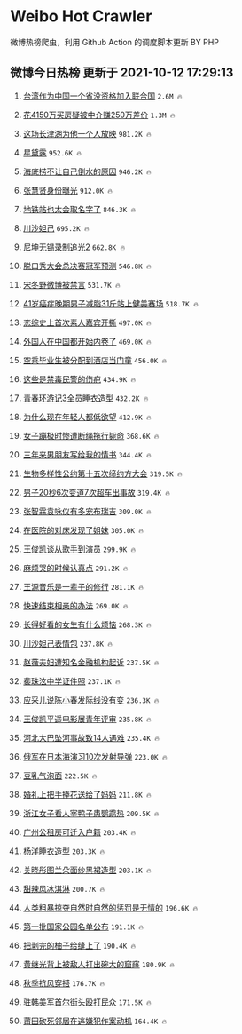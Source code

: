 # Weibo Hot Crawler 



微博热榜爬虫，利用 Github Action 的调度脚本更新 BY PHP 


## 微博今日热榜 更新于 2021-10-12 17:29:13 
1. [台湾作为中国一个省没资格加入联合国](https://s.weibo.com/weibo?q=%23%E5%8F%B0%E6%B9%BE%E4%BD%9C%E4%B8%BA%E4%B8%AD%E5%9B%BD%E4%B8%80%E4%B8%AA%E7%9C%81%E6%B2%A1%E8%B5%84%E6%A0%BC%E5%8A%A0%E5%85%A5%E8%81%94%E5%90%88%E5%9B%BD%23&Refer=top) `2.6M 🔥` 

1. [花4150万买房疑被中介赚250万差价](https://s.weibo.com/weibo?q=%23%E8%8A%B14150%E4%B8%87%E4%B9%B0%E6%88%BF%E7%96%91%E8%A2%AB%E4%B8%AD%E4%BB%8B%E8%B5%9A250%E4%B8%87%E5%B7%AE%E4%BB%B7%23&Refer=top) `1.3M 🔥` 

1. [这场长津湖为他一个人放映](https://s.weibo.com/weibo?q=%23%E8%BF%99%E5%9C%BA%E9%95%BF%E6%B4%A5%E6%B9%96%E4%B8%BA%E4%BB%96%E4%B8%80%E4%B8%AA%E4%BA%BA%E6%94%BE%E6%98%A0%23&Refer=top) `981.2K 🔥` 

1. [星黛露](https://s.weibo.com/weibo?q=%E6%98%9F%E9%BB%9B%E9%9C%B2&Refer=top) `952.6K 🔥` 

1. [海底捞不让自己倒水的原因](https://s.weibo.com/weibo?q=%23%E6%B5%B7%E5%BA%95%E6%8D%9E%E4%B8%8D%E8%AE%A9%E8%87%AA%E5%B7%B1%E5%80%92%E6%B0%B4%E7%9A%84%E5%8E%9F%E5%9B%A0%23&Refer=top) `946.2K 🔥` 

1. [张慧贤身份曝光](https://s.weibo.com/weibo?q=%23%E5%BC%A0%E6%85%A7%E8%B4%A4%E8%BA%AB%E4%BB%BD%E6%9B%9D%E5%85%89%23&Refer=top) `912.0K 🔥` 

1. [地铁站也太会取名字了](https://s.weibo.com/weibo?q=%23%E5%9C%B0%E9%93%81%E7%AB%99%E4%B9%9F%E5%A4%AA%E4%BC%9A%E5%8F%96%E5%90%8D%E5%AD%97%E4%BA%86%23&Refer=top) `846.3K 🔥` 

1. [川沙妲己](https://s.weibo.com/weibo?q=%E5%B7%9D%E6%B2%99%E5%A6%B2%E5%B7%B1&Refer=top) `695.2K 🔥` 

1. [尼坤无锡录制追光2](https://s.weibo.com/weibo?q=%23%E5%B0%BC%E5%9D%A4%E6%97%A0%E9%94%A1%E5%BD%95%E5%88%B6%E8%BF%BD%E5%85%892%23&Refer=top) `662.8K 🔥` 

1. [脱口秀大会总决赛冠军预测](https://s.weibo.com/weibo?q=%23%E8%84%B1%E5%8F%A3%E7%A7%80%E5%A4%A7%E4%BC%9A%E6%80%BB%E5%86%B3%E8%B5%9B%E5%86%A0%E5%86%9B%E9%A2%84%E6%B5%8B%23&Refer=top) `546.8K 🔥` 

1. [宋冬野微博被禁言](https://s.weibo.com/weibo?q=%23%E5%AE%8B%E5%86%AC%E9%87%8E%E5%BE%AE%E5%8D%9A%E8%A2%AB%E7%A6%81%E8%A8%80%23&Refer=top) `531.7K 🔥` 

1. [41岁癌症晚期男子减脂31斤站上健美赛场](https://s.weibo.com/weibo?q=%2341%E5%B2%81%E7%99%8C%E7%97%87%E6%99%9A%E6%9C%9F%E7%94%B7%E5%AD%90%E5%87%8F%E8%84%8231%E6%96%A4%E7%AB%99%E4%B8%8A%E5%81%A5%E7%BE%8E%E8%B5%9B%E5%9C%BA%23&Refer=top) `518.7K 🔥` 

1. [恋综史上首次素人嘉宾开撕](https://s.weibo.com/weibo?q=%23%E6%81%8B%E7%BB%BC%E5%8F%B2%E4%B8%8A%E9%A6%96%E6%AC%A1%E7%B4%A0%E4%BA%BA%E5%98%89%E5%AE%BE%E5%BC%80%E6%92%95%23&Refer=top) `497.0K 🔥` 

1. [外国人在中国都开始内卷了](https://s.weibo.com/weibo?q=%23%E5%A4%96%E5%9B%BD%E4%BA%BA%E5%9C%A8%E4%B8%AD%E5%9B%BD%E9%83%BD%E5%BC%80%E5%A7%8B%E5%86%85%E5%8D%B7%E4%BA%86%23&Refer=top) `469.0K 🔥` 

1. [空乘毕业生被分配到酒店当门童](https://s.weibo.com/weibo?q=%23%E7%A9%BA%E4%B9%98%E6%AF%95%E4%B8%9A%E7%94%9F%E8%A2%AB%E5%88%86%E9%85%8D%E5%88%B0%E9%85%92%E5%BA%97%E5%BD%93%E9%97%A8%E7%AB%A5%23&Refer=top) `456.0K 🔥` 

1. [这些是禁毒民警的伤疤](https://s.weibo.com/weibo?q=%23%E8%BF%99%E4%BA%9B%E6%98%AF%E7%A6%81%E6%AF%92%E6%B0%91%E8%AD%A6%E7%9A%84%E4%BC%A4%E7%96%A4%23&Refer=top) `434.9K 🔥` 

1. [青春环游记3全员睡衣造型](https://s.weibo.com/weibo?q=%23%E9%9D%92%E6%98%A5%E7%8E%AF%E6%B8%B8%E8%AE%B03%E5%85%A8%E5%91%98%E7%9D%A1%E8%A1%A3%E9%80%A0%E5%9E%8B%23&Refer=top) `432.2K 🔥` 

1. [为什么现在年轻人都低欲望](https://s.weibo.com/weibo?q=%23%E4%B8%BA%E4%BB%80%E4%B9%88%E7%8E%B0%E5%9C%A8%E5%B9%B4%E8%BD%BB%E4%BA%BA%E9%83%BD%E4%BD%8E%E6%AC%B2%E6%9C%9B%23&Refer=top) `412.9K 🔥` 

1. [女子蹦极时惨遭断绳拖行毙命](https://s.weibo.com/weibo?q=%23%E5%A5%B3%E5%AD%90%E8%B9%A6%E6%9E%81%E6%97%B6%E6%83%A8%E9%81%AD%E6%96%AD%E7%BB%B3%E6%8B%96%E8%A1%8C%E6%AF%99%E5%91%BD%23&Refer=top) `368.6K 🔥` 

1. [三年来男朋友写给我的情书](https://s.weibo.com/weibo?q=%23%E4%B8%89%E5%B9%B4%E6%9D%A5%E7%94%B7%E6%9C%8B%E5%8F%8B%E5%86%99%E7%BB%99%E6%88%91%E7%9A%84%E6%83%85%E4%B9%A6%23&Refer=top) `344.4K 🔥` 

1. [生物多样性公约第十五次缔约方大会](https://s.weibo.com/weibo?q=%23%E7%94%9F%E7%89%A9%E5%A4%9A%E6%A0%B7%E6%80%A7%E5%85%AC%E7%BA%A6%E7%AC%AC%E5%8D%81%E4%BA%94%E6%AC%A1%E7%BC%94%E7%BA%A6%E6%96%B9%E5%A4%A7%E4%BC%9A%23&Refer=top) `319.5K 🔥` 

1. [男子20秒6次变道7次超车出事故](https://s.weibo.com/weibo?q=%23%E7%94%B7%E5%AD%9020%E7%A7%926%E6%AC%A1%E5%8F%98%E9%81%937%E6%AC%A1%E8%B6%85%E8%BD%A6%E5%87%BA%E4%BA%8B%E6%95%85%23&Refer=top) `319.4K 🔥` 

1. [张智霖袁咏仪有多宠布瑞吉](https://s.weibo.com/weibo?q=%23%E5%BC%A0%E6%99%BA%E9%9C%96%E8%A2%81%E5%92%8F%E4%BB%AA%E6%9C%89%E5%A4%9A%E5%AE%A0%E5%B8%83%E7%91%9E%E5%90%89%23&Refer=top) `309.0K 🔥` 

1. [在医院的对床发现了姐妹](https://s.weibo.com/weibo?q=%23%E5%9C%A8%E5%8C%BB%E9%99%A2%E7%9A%84%E5%AF%B9%E5%BA%8A%E5%8F%91%E7%8E%B0%E4%BA%86%E5%A7%90%E5%A6%B9%23&Refer=top) `305.0K 🔥` 

1. [王俊凯谈从歌手到演员](https://s.weibo.com/weibo?q=%23%E7%8E%8B%E4%BF%8A%E5%87%AF%E8%B0%88%E4%BB%8E%E6%AD%8C%E6%89%8B%E5%88%B0%E6%BC%94%E5%91%98%23&Refer=top) `299.9K 🔥` 

1. [麻烦哭的时候认真点](https://s.weibo.com/weibo?q=%23%E9%BA%BB%E7%83%A6%E5%93%AD%E7%9A%84%E6%97%B6%E5%80%99%E8%AE%A4%E7%9C%9F%E7%82%B9%23&Refer=top) `291.2K 🔥` 

1. [王源音乐是一辈子的修行](https://s.weibo.com/weibo?q=%23%E7%8E%8B%E6%BA%90%E9%9F%B3%E4%B9%90%E6%98%AF%E4%B8%80%E8%BE%88%E5%AD%90%E7%9A%84%E4%BF%AE%E8%A1%8C%23&Refer=top) `281.1K 🔥` 

1. [快速结束相亲的办法](https://s.weibo.com/weibo?q=%23%E5%BF%AB%E9%80%9F%E7%BB%93%E6%9D%9F%E7%9B%B8%E4%BA%B2%E7%9A%84%E5%8A%9E%E6%B3%95%23&Refer=top) `269.0K 🔥` 

1. [长得好看的女生有什么烦恼](https://s.weibo.com/weibo?q=%23%E9%95%BF%E5%BE%97%E5%A5%BD%E7%9C%8B%E7%9A%84%E5%A5%B3%E7%94%9F%E6%9C%89%E4%BB%80%E4%B9%88%E7%83%A6%E6%81%BC%23&Refer=top) `268.3K 🔥` 

1. [川沙妲己表情包](https://s.weibo.com/weibo?q=%23%E5%B7%9D%E6%B2%99%E5%A6%B2%E5%B7%B1%E8%A1%A8%E6%83%85%E5%8C%85%23&Refer=top) `237.8K 🔥` 

1. [赵薇夫妇遭知名金融机构起诉](https://s.weibo.com/weibo?q=%23%E8%B5%B5%E8%96%87%E5%A4%AB%E5%A6%87%E9%81%AD%E7%9F%A5%E5%90%8D%E9%87%91%E8%9E%8D%E6%9C%BA%E6%9E%84%E8%B5%B7%E8%AF%89%23&Refer=top) `237.5K 🔥` 

1. [裴珠泫中学证件照](https://s.weibo.com/weibo?q=%23%E8%A3%B4%E7%8F%A0%E6%B3%AB%E4%B8%AD%E5%AD%A6%E8%AF%81%E4%BB%B6%E7%85%A7%23&Refer=top) `237.1K 🔥` 

1. [应采儿说陈小春发际线没有变](https://s.weibo.com/weibo?q=%23%E5%BA%94%E9%87%87%E5%84%BF%E8%AF%B4%E9%99%88%E5%B0%8F%E6%98%A5%E5%8F%91%E9%99%85%E7%BA%BF%E6%B2%A1%E6%9C%89%E5%8F%98%23&Refer=top) `236.3K 🔥` 

1. [王俊凯平遥电影展青年评审](https://s.weibo.com/weibo?q=%23%E7%8E%8B%E4%BF%8A%E5%87%AF%E5%B9%B3%E9%81%A5%E7%94%B5%E5%BD%B1%E5%B1%95%E9%9D%92%E5%B9%B4%E8%AF%84%E5%AE%A1%23&Refer=top) `235.8K 🔥` 

1. [河北大巴坠河事故致14人遇难](https://s.weibo.com/weibo?q=%23%E6%B2%B3%E5%8C%97%E5%A4%A7%E5%B7%B4%E5%9D%A0%E6%B2%B3%E4%BA%8B%E6%95%85%E8%87%B414%E4%BA%BA%E9%81%87%E9%9A%BE%23&Refer=top) `235.4K 🔥` 

1. [俄军在日本海演习10次发射导弹](https://s.weibo.com/weibo?q=%23%E4%BF%84%E5%86%9B%E5%9C%A8%E6%97%A5%E6%9C%AC%E6%B5%B7%E6%BC%94%E4%B9%A010%E6%AC%A1%E5%8F%91%E5%B0%84%E5%AF%BC%E5%BC%B9%23&Refer=top) `223.0K 🔥` 

1. [豆乳气泡面](https://s.weibo.com/weibo?q=%23%E8%B1%86%E4%B9%B3%E6%B0%94%E6%B3%A1%E9%9D%A2%23&Refer=top) `222.5K 🔥` 

1. [婚礼上把手捧花送给了妈妈](https://s.weibo.com/weibo?q=%23%E5%A9%9A%E7%A4%BC%E4%B8%8A%E6%8A%8A%E6%89%8B%E6%8D%A7%E8%8A%B1%E9%80%81%E7%BB%99%E4%BA%86%E5%A6%88%E5%A6%88%23&Refer=top) `211.8K 🔥` 

1. [浙江女子看人宰鸭子患鹦鹉热](https://s.weibo.com/weibo?q=%23%E6%B5%99%E6%B1%9F%E5%A5%B3%E5%AD%90%E7%9C%8B%E4%BA%BA%E5%AE%B0%E9%B8%AD%E5%AD%90%E6%82%A3%E9%B9%A6%E9%B9%89%E7%83%AD%23&Refer=top) `209.5K 🔥` 

1. [广州公租房可迁入户籍](https://s.weibo.com/weibo?q=%23%E5%B9%BF%E5%B7%9E%E5%85%AC%E7%A7%9F%E6%88%BF%E5%8F%AF%E8%BF%81%E5%85%A5%E6%88%B7%E7%B1%8D%23&Refer=top) `203.4K 🔥` 

1. [杨洋睡衣造型](https://s.weibo.com/weibo?q=%23%E6%9D%A8%E6%B4%8B%E7%9D%A1%E8%A1%A3%E9%80%A0%E5%9E%8B%23&Refer=top) `203.3K 🔥` 

1. [关晓彤图兰朵面纱黑裙造型](https://s.weibo.com/weibo?q=%23%E5%85%B3%E6%99%93%E5%BD%A4%E5%9B%BE%E5%85%B0%E6%9C%B5%E9%9D%A2%E7%BA%B1%E9%BB%91%E8%A3%99%E9%80%A0%E5%9E%8B%23&Refer=top) `203.1K 🔥` 

1. [甜辣风冰淇淋](https://s.weibo.com/weibo?q=%23%E7%94%9C%E8%BE%A3%E9%A3%8E%E5%86%B0%E6%B7%87%E6%B7%8B%23&Refer=top) `200.7K 🔥` 

1. [人类粗暴掠夺自然时自然的惩罚是无情的](https://s.weibo.com/weibo?q=%23%E4%BA%BA%E7%B1%BB%E7%B2%97%E6%9A%B4%E6%8E%A0%E5%A4%BA%E8%87%AA%E7%84%B6%E6%97%B6%E8%87%AA%E7%84%B6%E7%9A%84%E6%83%A9%E7%BD%9A%E6%98%AF%E6%97%A0%E6%83%85%E7%9A%84%23&Refer=top) `196.6K 🔥` 

1. [第一批国家公园名单公布](https://s.weibo.com/weibo?q=%23%E7%AC%AC%E4%B8%80%E6%89%B9%E5%9B%BD%E5%AE%B6%E5%85%AC%E5%9B%AD%E5%90%8D%E5%8D%95%E5%85%AC%E5%B8%83%23&Refer=top) `191.1K 🔥` 

1. [把剥完的柚子给缝上了](https://s.weibo.com/weibo?q=%23%E6%8A%8A%E5%89%A5%E5%AE%8C%E7%9A%84%E6%9F%9A%E5%AD%90%E7%BB%99%E7%BC%9D%E4%B8%8A%E4%BA%86%23&Refer=top) `190.4K 🔥` 

1. [黄继光背上被敌人打出碗大的窟窿](https://s.weibo.com/weibo?q=%23%E9%BB%84%E7%BB%A7%E5%85%89%E8%83%8C%E4%B8%8A%E8%A2%AB%E6%95%8C%E4%BA%BA%E6%89%93%E5%87%BA%E7%A2%97%E5%A4%A7%E7%9A%84%E7%AA%9F%E7%AA%BF%23&Refer=top) `180.9K 🔥` 

1. [秋季抗风穿搭](https://s.weibo.com/weibo?q=%23%E7%A7%8B%E5%AD%A3%E6%8A%97%E9%A3%8E%E7%A9%BF%E6%90%AD%23&Refer=top) `176.7K 🔥` 

1. [驻韩美军首尔街头殴打民众](https://s.weibo.com/weibo?q=%23%E9%A9%BB%E9%9F%A9%E7%BE%8E%E5%86%9B%E9%A6%96%E5%B0%94%E8%A1%97%E5%A4%B4%E6%AE%B4%E6%89%93%E6%B0%91%E4%BC%97%23&Refer=top) `171.5K 🔥` 

1. [莆田砍死邻居在逃嫌犯作案动机](https://s.weibo.com/weibo?q=%23%E8%8E%86%E7%94%B0%E7%A0%8D%E6%AD%BB%E9%82%BB%E5%B1%85%E5%9C%A8%E9%80%83%E5%AB%8C%E7%8A%AF%E4%BD%9C%E6%A1%88%E5%8A%A8%E6%9C%BA%23&Refer=top) `164.4K 🔥` 

